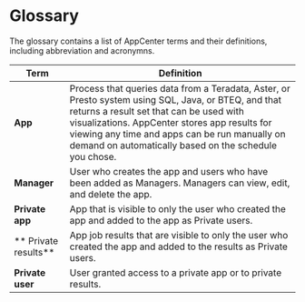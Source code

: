 # Glossary

The glossary contains a list of AppCenter terms and their definitions, including abbreviation and acronymns.

| Term | Definition |
| ------ | ----------- |
| **App**   | Process that queries data from a Teradata, Aster, or Presto system using SQL, Java, or BTEQ, and that returns a result set that can be used with visualizations. AppCenter stores app results for viewing any time and apps can be run manually on demand on automatically based on the schedule you chose.|
| **Manager** | User who creates the app and users who have been added as Managers. Managers can view, edit, and delete the app.|
| **Private app**  | App that is visible to only the user who created the app and added to the app as Private users.
| ** Private results** | App job results that are visible to only the user who created the app and added to the results as Private users. |
|  **Private user** | User granted access to a private app or to private results. |
